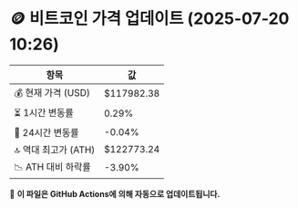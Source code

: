 # 🪙 비트코인 가격 업데이트 (2025-07-20 10:26)

| 항목                | 값 |
|--------------------|----------------|
| 💰 현재 가격 (USD) | $117982.38 |
| ⏳ 1시간 변동률    | 0.29% |
| 📆 24시간 변동률   | -0.04% |
| 🔝 역대 최고가 (ATH) | $122773.24 |
| 📉 ATH 대비 하락률 | -3.90% |

🔄 **이 파일은 GitHub Actions에 의해 자동으로 업데이트됩니다.**
